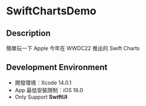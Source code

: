 # SwiftChartsDemo

## Description

簡單玩一下 Apple 今年在 WWDC22 推出的 Swift Charts

## Development Environment

- 開發環境：Xcode 14.0.1
- App 最低安裝限制：iOS 16.0
- Only Support **SwiftUI**
